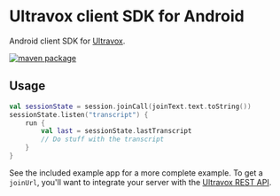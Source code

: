 # Ultravox client SDK for Android

Android client SDK for [Ultravox](https://ultravox.ai).

[![maven package](https://img.shields.io/maven-central/v/ai.fixie/ultravox-client-sdk?label=ultravox_client_sdk&color=orange)](https://central.sonatype.com/artifact/ai.fixie/ultravox-client-sdk)

## Usage

```kotlin
val sessionState = session.joinCall(joinText.text.toString())
sessionState.listen("transcript") {
    run {
        val last = sessionState.lastTranscript
        // Do stuff with the transcript
    }
}
```

See the included example app for a more complete example. To get a `joinUrl`, you'll want to
integrate your server with the [Ultravox REST API](https://fixie-ai.github.io/ultradox/).

